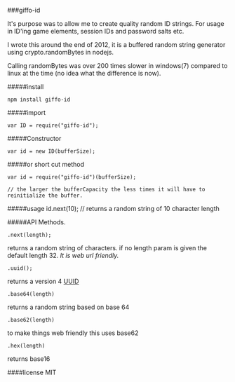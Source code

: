 ###giffo-id

It's purpose was to allow me to create quality random ID strings. For usage in ID'ing game elements, session IDs and password salts etc.

I wrote this around the end of 2012, it is a buffered random string generator using crypto.randomBytes in nodejs.

Calling randomBytes was over 200 times slower in windows(7) compared to linux at the time (no idea what the difference is now).



#####install

	npm install giffo-id 

#####import

	var ID = require("giffo-id");

#####Constructor

	var id = new ID(bufferSize);

#####or short cut method

	var id = require("giffo-id")(bufferSize); 

	// the larger the bufferCapacity the less times it will have to reinitialize the buffer.

#####usage
	id.next(10); // returns a random string of 10 character length


#####API Methods.

    .next(length);

returns a random string of characters.
if no length param is given the default length 32. *It is web url friendly.*


    .uuid();

returns a version 4 [UUID](https://en.wikipedia.org/wiki/Universally_unique_identifier#Version_4_.28random.29 "UUID")


	.base64(length)

returns a random string based on base 64


	.base62(length)
	
to make things web friendly this uses base62

	.hex(length)

returns base16


####license
MIT